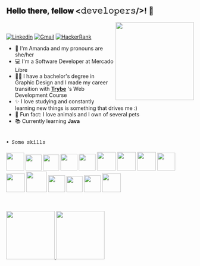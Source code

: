 <div align="left">
<h2> 𝐇𝐞𝐥𝐥𝐨 𝐭𝐡𝐞𝐫𝐞, 𝐟𝐞𝐥𝐥𝐨𝐰 <𝚍𝚎𝚟𝚎𝚕𝚘𝚙𝚎𝚛𝚜/>! 👋 </h2> <img src="https://octodex.github.com/images/pusheencat.png" align="right" width="210" />
</div><br>

[![Linkedin](https://img.shields.io/badge/-LinkedIn-blue?style=flat&logo=Linkedin&logoColor=white)](https://www.linkedin.com/in/amzotelli)
[![Gmail](https://img.shields.io/badge/-Gmail-c14438?style=flat&logo=Gmail&logoColor=white)](mailto:amzotelli@gmail.com)
[![HackerRank](https://img.shields.io/badge/-HackerRank-forestgreen?style=flat&logo=hackerrank&logoColor=white)](https://www.hackerrank.com/amzotelli)


- 🙋  I'm Amanda and my pronouns are she/her<br>
- 💻  I'm a Software Developer at Mercado Libre <br>
- 👩‍🎓  I have a bachelor's degree in Graphic Design and I made my career transition with <a href="https://github.com/betrybe"><b>Trybe</b></a> 's Web Development Course 
- ✨  I love studying and constantly learning new things is something that drives me :)<br>
- 🐶  Fun fact: I love animals and I own of several pets <br>
- 📚  Currently learning <b>Java</b> <br><br>


#### ``` • 𝚂𝚘𝚖𝚎 𝚜𝚔𝚒𝚕𝚕𝚜  ```

<img src="https://cdn.jsdelivr.net/gh/devicons/devicon/icons/git/git-original.svg" width="48" /> <img src="https://cdn.jsdelivr.net/gh/devicons/devicon/icons/javascript/javascript-original.svg" width="43"/> <img src="https://cdn.jsdelivr.net/gh/devicons/devicon/icons/typescript/typescript-original.svg" width="43" /> <img src="https://cdn.jsdelivr.net/gh/devicons/devicon/icons/nodejs/nodejs-original.svg" width="45"/> <img src="https://cdn.jsdelivr.net/gh/devicons/devicon/icons/python/python-plain.svg" width="45" /> <img src="https://cdn.jsdelivr.net/gh/devicons/devicon/icons/react/react-original-wordmark.svg" width="50" /> <img src="https://cdn.jsdelivr.net/gh/devicons/devicon/icons/redux/redux-original.svg" width="50" /> <img src="https://cdn.jsdelivr.net/gh/devicons/devicon/icons/express/express-original.svg" width="50"/> <img src="https://cdn.jsdelivr.net/gh/devicons/devicon/icons/docker/docker-plain-wordmark.svg" width="48"/> 
<img src="https://cdn.jsdelivr.net/gh/devicons/devicon/icons/mysql/mysql-original.svg" width="50"/> <img src="https://cdn.jsdelivr.net/gh/devicons/devicon/icons/mongodb/mongodb-plain-wordmark.svg" width="55" /> <img src="https://cdn.jsdelivr.net/gh/devicons/devicon/icons/npm/npm-original-wordmark.svg" width="45" /> <img src="https://cdn.jsdelivr.net/gh/devicons/devicon/icons/jest/jest-plain.svg" width="43"/> <img src="https://cdn.jsdelivr.net/gh/devicons/devicon/icons/mocha/mocha-plain.svg" width="45"/> <img src="https://cdn.jsdelivr.net/gh/devicons/devicon/icons/java/java-original.svg" width="50" />
          
          

<div align="left"><br><br>
<a href="https://github.com/amdzotelli">
<img height="130" src="https://github-readme-stats.vercel.app/api?username=amdzotelli&show_icons=true&theme=tokyonight&border_radius=10&hide_border=true&hide=issues&count_private=true" />    
<img height="130" src="https://github-readme-stats.vercel.app/api/top-langs/?username=amdzotelli&layout=compact&theme=tokyonight&border_radius=7&hide_border=true" />
</div>
  <br>
